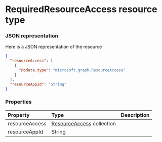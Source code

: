 # RequiredResourceAccess resource type



### JSON representation

Here is a JSON representation of the resource

```json
{
  "resourceAccess": [
    {
      "@odata.type": "microsoft.graph.ResourceAccess"
    }
  ],
  "resourceAppId": "String"
}

```
### Properties
| Property	   | Type	|Description|
|:---------------|:--------|:----------|
|resourceAccess|[ResourceAccess](resourceaccess.md) collection||
|resourceAppId|String||

<!-- uuid: d27d9a2e-92c9-4ab8-97a5-9a673bf43e83
2015-10-09 17:20:42 UTC -->